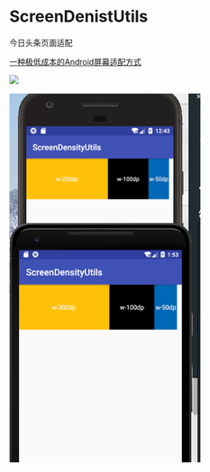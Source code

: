 # ScreenDenistUtils
今日头条页面适配

[一种极低成本的Android屏幕适配方式](https://mp.weixin.qq.com/s/d9QCoBP6kV9VSWvVldVVwA)

![](https://mmbiz.qpic.cn/mmbiz_jpg/5EcwYhllQOgM19n6iawpWQRCfcibxicoBYGYGKG0w6qrU95oiayI8CHUugNjNMapksj1LkAo2vmj6RhicgQffQgt2zQ/640?wx_fmt=jpeg&tp=webp&wxfrom=5&wx_lazy=1)

![](./pic/1.png)